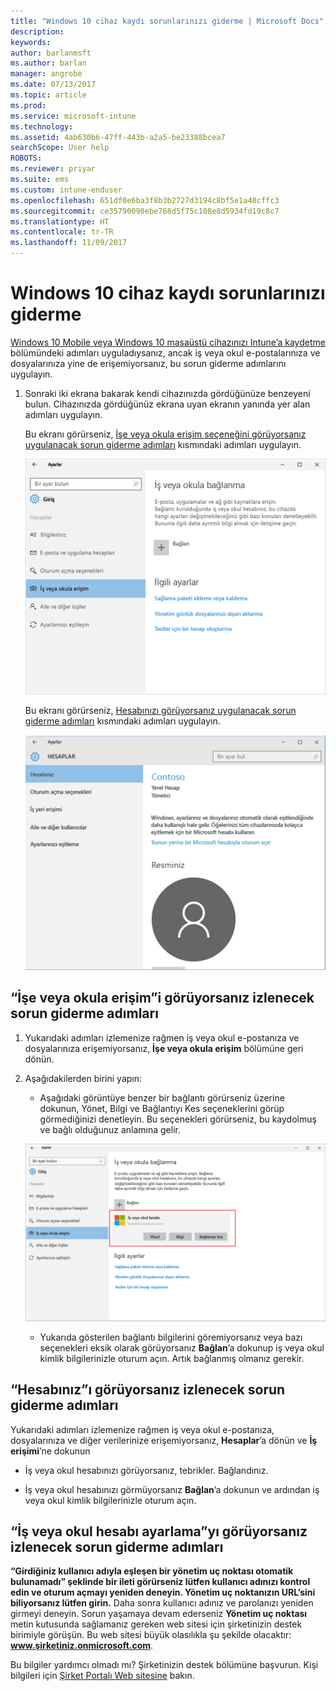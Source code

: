 ```yaml
---
title: "Windows 10 cihaz kaydı sorunlarınızı giderme | Microsoft Docs"
description: 
keywords: 
author: barlanmsft
ms.author: barlan
manager: angrobe
ms.date: 07/13/2017
ms.topic: article
ms.prod: 
ms.service: microsoft-intune
ms.technology: 
ms.assetid: 4ab630b6-47ff-443b-a2a5-be23388bcea7
searchScope: User help
ROBOTS: 
ms.reviewer: priyar
ms.suite: ems
ms.custom: intune-enduser
ms.openlocfilehash: 651df0e6ba3f8b3b2727d3194c8bf5e1a40cffc3
ms.sourcegitcommit: ce35790090ebe768d5f75c108e8d5934fd19c8c7
ms.translationtype: HT
ms.contentlocale: tr-TR
ms.lasthandoff: 11/09/2017
---
```

# <a name="troubleshoot-your-windows-10-device-enrollment"></a>Windows 10 cihaz kaydı sorunlarınızı giderme
[Windows 10 Mobile veya Windows 10 masaüstü cihazınızı Intune’a kaydetme](enroll-your-w10-phone-or-w10-pc-windows.md) bölümündeki adımları uyguladıysanız, ancak iş veya okul e-postalarınıza ve dosyalarınıza yine de erişemiyorsanız, bu sorun giderme adımlarını uygulayın.

1.  Sonraki iki ekrana bakarak kendi cihazınızda gördüğünüze benzeyeni bulun. Cihazınızda gördüğünüz ekrana uyan ekranın yanında yer alan adımları uygulayın.

    Bu ekranı görürseniz, [İşe veya okula erişim seçeneğini görüyorsanız uygulanacak sorun giderme adımları](#troubleshooting-steps-to-follow-if-you-see-access-work-or-school) kısmındaki adımları uygulayın.

    ![settings-accounts-access-work-or-school](./media/w10-enroll-rs1-connect-to-work-or-school.png)

    Bu ekranı görürseniz, [Hesabınızı görüyorsanız uygulanacak sorun giderme adımları](#troubleshooting-steps-to-follow-if-you-see-your-account) kısmındaki adımları uygulayın.

    ![settings-accounts-your-account](./media/W10-enroll-2-accounts-your-account.png)

## <a name="troubleshooting-steps-to-follow-if-you-see-access-work-or-school"></a>“İşe veya okula erişim”i görüyorsanız izlenecek sorun giderme adımları

1.  Yukarıdaki adımları izlemenize rağmen iş veya okul e-postanıza ve dosyalarınıza erişemiyorsanız, **İşe veya okula erişim** bölümüne geri dönün.

2. Aşağıdakilerden birini yapın:

    - Aşağıdaki görüntüye benzer bir bağlantı görürseniz üzerine dokunun, Yönet, Bilgi ve Bağlantıyı Kes seçeneklerini görüp görmediğinizi denetleyin. Bu seçenekleri görürseniz, bu kaydolmuş ve bağlı olduğunuz anlamına gelir.

    ![validate-successful-enrollment](./media/w10-enroll-rs1-validate-successful-enrollment.png)

    - Yukarıda gösterilen bağlantı bilgilerini göremiyorsanız veya bazı seçenekleri eksik olarak görüyorsanız **Bağlan**’a dokunup iş veya okul kimlik bilgilerinizle oturum açın. Artık bağlanmış olmanız gerekir.

## <a name="troubleshooting-steps-to-follow-if-you-see-your-account"></a>“Hesabınız”ı görüyorsanız izlenecek sorun giderme adımları

Yukarıdaki adımları izlemenize rağmen iş veya okul e-postanıza, dosyalarınıza ve diğer verilerinize erişemiyorsanız, **Hesaplar**’a dönün ve **İş erişimi**’ne dokunun

- İş veya okul hesabınızı görüyorsanız, tebrikler. Bağlandınız.

- İş veya okul hesabınızı görmüyorsanız **Bağlan**’a dokunun ve ardından iş veya okul kimlik bilgilerinizle oturum açın.

## <a name="troubleshooting-steps-to-follow-if-you-see-set-up-a-work-or-school-account"></a>“İş veya okul hesabı ayarlama”yı görüyorsanız izlenecek sorun giderme adımları

__“Girdiğiniz kullanıcı adıyla eşleşen bir yönetim uç noktası otomatik bulunamadı” şeklinde bir ileti görürseniz lütfen kullanıcı adınızı kontrol edin ve oturum açmayı yeniden deneyin. Yönetim uç noktanızın URL’sini biliyorsanız lütfen girin.__ Daha sonra kullanıcı adınız ve parolanızı yeniden girmeyi deneyin. Sorun yaşamaya devam ederseniz **Yönetim uç noktası** metin kutusunda sağlamanız gereken web sitesi için şirketinizin destek birimiyle görüşün. Bu web sitesi büyük olasılıkla şu şekilde olacaktır: **www.şirketiniz.onmicrosoft.com**.

Bu bilgiler yardımcı olmadı mı? Şirketinizin destek bölümüne başvurun. Kişi bilgileri için [Şirket Portalı Web sitesine](https://portal.manage.microsoft.com) bakın.
